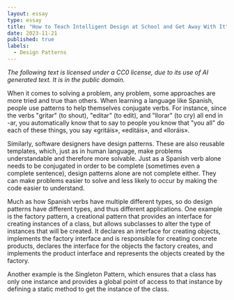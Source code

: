 ```yaml
---
layout: essay
type: essay
title: "How to Teach Intelligent Design at School and Get Away With It"
date: 2023-11-21
published: true
labels:
  - Design Patterns
---
```

*The following text is licensed under a CC0 license, due to its use of AI generated text. It is in the public domain.*

When it comes to solving a problem, any problem, some approaches are more tried and true than others. When learning a language like Spanish, people use patterns to help themselves conjugate verbs. For instance, since the verbs "gritar" (to shout), "editar" (to edit), and "llorar" (to cry) all end in -ar, you automatically know that to say to people you know that "you all" do each of these things, you say «gritáis», «editáis», and «lloráis».

Similarly, software designers have design patterns. These are also reusable templates, which, just as in human language, make problems understandable and therefore more solvable. Just as a Spanish verb alone needs to be conjugated in order to be complete (sometimes even a complete sentence), design patterns alone are not complete either. They can make problems easier to solve and less likely to occur by making the code easier to understand.

Much as how Spanish verbs have multiple different types, so do design patterns have different types, and thus different applications. One example is the factory pattern, a creational pattern that provides an interface for creating instances of a class, but allows subclasses to alter the type of instances that will be created. It declares an interface for creating objects, implements the factory interface and is responsible for creating concrete products, declares the interface for the objects the factory creates, and implements the product interface and represents the objects created by the factory.

Another example is the Singleton Pattern, which ensures that a class has only one instance and provides a global point of access to that instance by defining a static method to get the instance of the class.